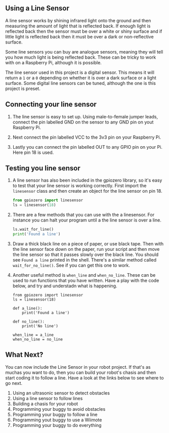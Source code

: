 ## Using a Line Sensor

A line sensor works by shining infrared light onto the ground and then measuring the amount of light that is reflected back. If enough light is reflected back then the sensor must be over a white or shiny surface and if little light is reflected back then it must be over a dark or non-reflective surface.

Some line sensors you can buy are analogue sensors, meaning they will tell you how much light is being reflected back. These can be tricky to work with on a Raspberry Pi, although it is possible.

The line sensor used in this project is a digital sensor. This means it will return a `1` or a `0` depending on whether it is over a dark surface or a light surface. Some digital line sensors can be tuned, although the one is this project is preset.

## Connecting your line sensor

1. The line sensor is easy to set up. Using male-to-female jumper leads, connect the pin labelled GND on the sensor to any GND pin on yout Raspberry Pi.

1. Next connect the pin labelled VCC to the 3v3 pin on your Raspberry Pi.

1. Lastly you can connect the pin labelled OUT to any GPIO pin on your Pi. Here pin 18 is used.

## Testing you line sensor

1. A line sensor has also been included in the gpiozero library, so it's easy to test that your line sensor is working correctly. First import the `linesensor` class and then create an object for the line sensor on pin 18.

	```python
	from gpiozero import linesensor
	ls = linesensor(18)
	```
2. There are a few methods that you can use with the a linesensor. For instance you can halt your program until a the line sensor is over a line.

	```python
	ls.wait_for_line()
	print('Found a line')
	```
	
3. Draw a thick black line on a piece of paper, or use black tape. Then with the line sensor face down on the paper, run your script and then move the line sensor so that it passes slowly over the black line. You should see `Found a line` printed in the shell. There's a similar method called `wait_for_no_line()`. See if you can get this one to work.

4. Another useful method is `when_line` and `when_no_line`. These can be used to run functions that you have written. Have a play with the code below, and try and understadn what is happening.

	```
	from gpiozero import linesensor
	ls = linesensor(18)

	def a_line():
		print('Found a line')

	def no_line():
		print('No line')

	when_line = a_line
	when_no_line = no_line
	```
	
## What Next?

You can now include the Line Sensor in your robot project. If that's as muchas you want to do, then you can build your robot's chasis and then start coding it to follow a line. Have a look at the links below to see where to go next.

1. Using an ultrasonic sensor to detect obstacles
1. Using a line sensor to follow lines
1. Building a chasis for your robot
1. Programming your buggy to avoid obstacles
1. Programming your buggy to follow a line
1. Programming yout buggy to use a Wiimote
1. Programming your buggy to do everything


